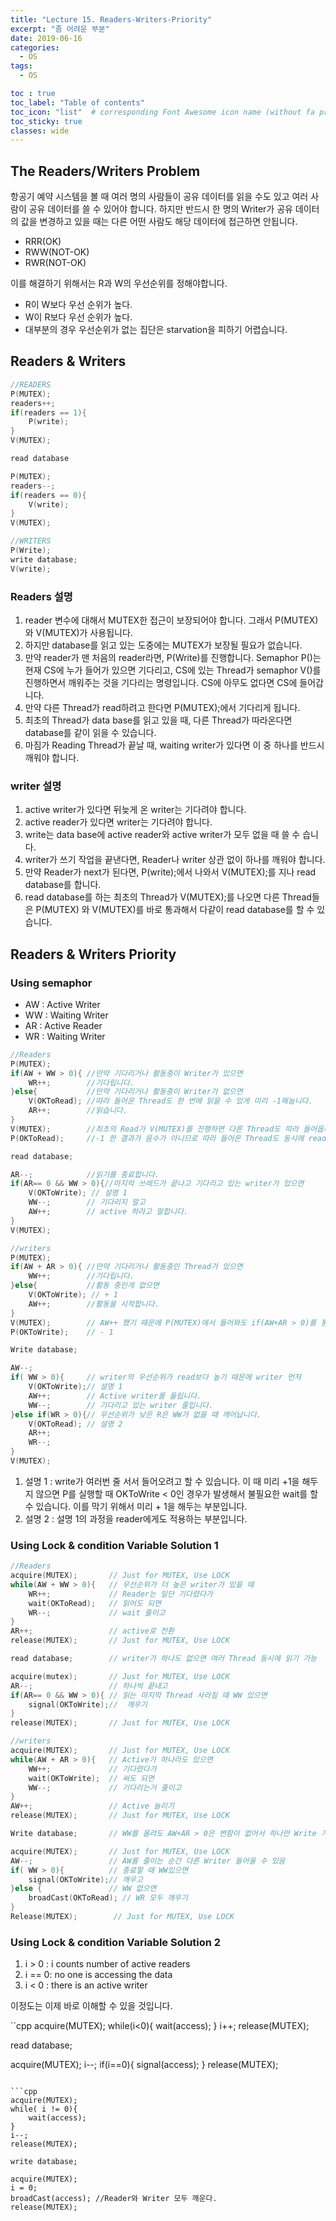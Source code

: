 ```yaml
---
title: "Lecture 15. Readers-Writers-Priority"
excerpt: "좀 어려운 부분"
date: 2019-06-16
categories:
  - OS
tags:
  - OS

toc : true
toc_label: "Table of contents"
toc_icon: "list"  # corresponding Font Awesome icon name (without fa prefix)
toc_sticky: true
classes: wide  
---
```


## The Readers/Writers Problem

항공기 예약 시스템을 볼 때 여러 명의 사람들이 공유 데이터를 읽을 수도 있고 여러 사람이 공유 데이터를 쓸 수 있어야 합니다. 하지만 반드시 한 명의 Writer가 공유 데이터의 값을 변경하고 있을 때는 다른 어떤 사람도 해당 데이터에 접근하면 안됩니다. 

- RRR(OK)
- RWW(NOT-OK)
- RWR(NOT-OK)  

이를 해결하기 위해서는 R과 W의 우선순위를 정해야합니다.  

- R이 W보다 우선 순위가 높다.
- W이 R보다 우선 순위가 높다.
- 대부분의 경우 우선순위가 없는 집단은 starvation을 피하기 어렵습니다.  

## Readers & Writers

```cpp
//READERS
P(MUTEX);
readers++;
if(readers == 1){
    P(write);
}
V(MUTEX);

read database

P(MUTEX);
readers--;
if(readers == 0){
    V(write);
}
V(MUTEX);
```

```cpp
//WRITERS
P(Write);
write database;
V(write);
```
### Readers 설명  

1. reader 변수에 대해서 MUTEX한 접근이 보장되어야 합니다.  그래서 P(MUTEX)와 V(MUTEX)가 사용됩니다. 
2. 하지만 database를 읽고 있는 도중에는 MUTEX가 보장될 필요가 없습니다.
3. 만약 reader가 맨 처음의 reader라면, P(Write)를 진행합니다. Semaphor P()는 현재 CS에 누가 들어가 있으면 기다리고, CS에 있는 Thread가 semaphor V()를 진행하면서 깨워주는 것을 기다리는 명령입니다. CS에 아무도 없다면 CS에 들어갑니다.
4. 만약 다른 Thread가 read하려고 한다면 P(MUTEX);에서 기다리게 됩니다.
5. 최초의 Thread가 data base를 읽고 있을 때, 다른 Thread가 따라온다면 database를 같이 읽을 수 있습니다. 
6. 마짐가 Reading Thread가 끝날 때, waiting writer가 있다면 이 중 하나를 반드시 깨워야 합니다. 

### writer 설명

1. active writer가 있다면 뒤늦게 온 writer는 기다려야 합니다.
2. active reader가 있다면 writer는 기다려야 합니다.
3. write는 data base에 active reader와 active writer가 모두 없을 때 쓸 수 습니다.
4. writer가 쓰기 작업을 끝낸다면, Reader나 writer 상관 없이 하나를 깨워야 합니다.
5. 만약 Reader가 next가 된다면,  P(write);에서 나와서  V(MUTEX);를 지나 read database를 합니다. 
6. read database를 하는 최초의 Thread가 V(MUTEX);를 나오면 다른 Thread들은 P(MUTEX) 와  V(MUTEX)를 바로 통과해서 다같이 read database를 할 수 있습니다. 


## Readers & Writers Priority  

###  Using semaphor

- AW : Active Writer
- WW : Waiting Writer
- AR : Active Reader
- WR : Waiting Writer

```cpp
//Readers
P(MUTEX);
if(AW + WW > 0){ //만약 기다리거나 활동중이 Writer가 있으면
    WR++;        //기다립니다.
}else{           //만약 기다리거나 활동중이 Writer가 없으면
    V(OKToRead); //따라 들어온 Thread도 한 번에 읽을 수 있게 미리 -1해눕니다.
    AR++;        //읽습니다.
}
V(MUTEX);        //최초의 Read가 V(MUTEX)를 진행하면 다른 Thread도 따라 들어옵니다.
P(OKToRead);     //-1 한 결과가 음수가 아니므로 따라 들어온 Thread도 동시에 read database 합니다.

read database;

AR--;            //읽기를 종료합니다.
if(AR== 0 && WW > 0){//마지막 쓰레드가 끝나고 기다리고 있는 writer가 있으면
    V(OKToWrite); // 설명 1
    WW--;        // 기다리지 말고
    AW++;        // active 하라고 말합니다.
}
V(MUTEX);
```

```cpp
//writers
P(MUTEX);
if(AW + AR > 0){ //만약 기다리거나 활동중인 Thread가 있으면
    WW++;        //기다립니다.
}else{           //활동 중인게 없으면
    V(OKToWrite); // + 1
    AW++;        //활동을 시작합니다. 
}
V(MUTEX);        // AW++ 했기 때문에 P(MUTEX)에서 들어와도 if(AW+AR > 0)를 통과 못합니다.
P(OKToWrite);    // - 1

Write database;

AW--;
if( WW > 0){     // writer의 우선순위가 read보다 높기 때문에 writer 먼저
    V(OKToWrite);// 설명 1
    AW++;        // Active writer를 올립니다.
    WW--;        // 기다리고 있는 writer 줄입니다.
}else if(WR > 0){// 우선순위가 낮은 R은 WW가 없을 때 깨어납니다.
    V(OKToRead); // 설명 2
    AR++;
    WR--;
}
V(MUTEX);
```

1. 설명 1 : write가 여러번 줄 서서 들어오려고 할 수 있습니다. 이 때 미리 +1을 해두지 않으면 P를 실행할 때 OKToWrite < 0인 경우가 발생해서 불필요한 wait를 할 수 있습니다. 이를 막기 위해서 미리 + 1을 해두는 부분입니다.
2. 설명 2 : 설명 1의 과정을 reader에게도 적용하는 부분입니다. 

### Using Lock & condition Variable Solution 1

```cpp
//Readers
acquire(MUTEX);       // Just for MUTEX, Use LOCK
while(AW + WW > 0){   // 우선순위가 더 높은 writer가 있을 때
    WR++;             // Reader는 일단 기다렸다가
    wait(OKToRead);   // 읽어도 되면
    WR--;             // wait 줄이고
}
AR++;                 // active로 전환
release(MUTEX);       // Just for MUTEX, Use LOCK

read database;        // writer가 하나도 없으면 여러 Thread 동시에 읽기 가능

acquire(mutex);       // Just for MUTEX, Use LOCK
AR--;                 // 하나씩 끝내고
if(AR== 0 && WW > 0){ // 읽는 마지막 Thread 사라질 때 WW 있으면
    signal(OKToWrite);//  깨우기
} 
release(MUTEX);       // Just for MUTEX, Use LOCK
```

```cpp
//writers
acquire(MUTEX);       // Just for MUTEX, Use LOCK
while(AW + AR > 0){   // Active가 하나라도 있으면
    WW++;             // 기다렸다가
    wait(OKToWrite);  // 써도 되면
    WW--;             // 기다리는거 줄이고
}
AW++;                 // Active 늘리기
release(MUTEX);       // Just for MUTEX, Use LOCK

Write database;       // WW를 올려도 AW+AR > 0은 변함이 없어서 하나만 Write 가능

acquire(MUTEX);       // Just for MUTEX, Use LOCK
AW--;                 // AW를 줄이는 순간 다른 Writer 들어올 수 있음
if( WW > 0){          // 종료할 때 WW있으면
    signal(OKToWrite);// 깨우고
}else {               // WW 없으면
    broadCast(OKToRead); // WR 모두 깨우기
}
Release(MUTEX);        // Just for MUTEX, Use LOCK
```

### Using Lock & condition Variable Solution 2

1. i > 0 : i counts number of active readers
2. i == 0: no one is accessing the data
3. i < 0 : there is an active writer  


이정도는 이제 바로 이해할 수 있을 것입니다. 

``cpp
acquire(MUTEX);
while(i<0){
    wait(access);
}
i++;
release(MUTEX);

read database;

acquire(MUTEX);
i--;
if(i==0){
    signal(access);
}
release(MUTEX);
```

```cpp
acquire(MUTEX);
while( i != 0){
    wait(access);
}
i--;
release(MUTEX);

write database;

acquire(MUTEX);
i = 0;
broadCast(access); //Reader와 Writer 모두 깨운다.
release(MUTEX);
```